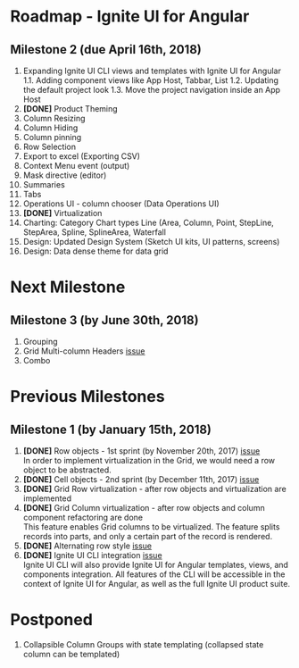 # Roadmap - Ignite UI for Angular

## Milestone 2 (due April 16th, 2018)
1. Expanding Ignite UI CLI views and templates with Ignite UI for Angular
1.1. Adding component views like App Host, Tabbar, List
1.2. Updating the default project look
1.3. Move the project navigation inside an App Host
2. **[DONE]** Product Theming 
3. Column Resizing 
4. Column Hiding 
5. Column pinning
6. Row Selection 
7. Export to excel (Exporting CSV)  
8. Context Menu event (output)
9. Mask directive (editor)
10. Summaries 
11. Tabs
12. Operations UI - column chooser (Data Operations UI)          
13. **[DONE]** Virtualization
14. Charting: Category Chart types Line (Area, Column, Point, StepLine, StepArea, Spline, SplineArea, Waterfall
15. Design: Updated Design System (Sketch UI kits, UI patterns, screens)
16. Design: Data dense theme for data grid 
  
# Next Milestone

## Milestone 3 (by June 30th, 2018)
1. Grouping
2. Grid Multi-column Headers [issue](https://github.com/IgniteUI/igniteui-angular/issues/488)
3. Combo


# Previous Milestones

## Milestone 1 (by January 15th, 2018)
1. **[DONE]** Row objects - 1st sprint (by November 20th, 2017) [issue](https://github.com/IgniteUI/igniteui-angular/issues/479)  
	In order to implement virtualization in the Grid, we would need a row object to be abstracted. 
2. **[DONE]** Cell objects - 2nd sprint (by December 11th, 2017) [issue](https://github.com/IgniteUI/igniteui-angular/issues/480)  
3. **[DONE]** Grid Row virtualization - after row objects and virtualization are implemented
4. **[DONE]** Grid Column virtualization - after row objects and column component refactoring are done  
	This feature enables Grid columns to be virtualized. The feature splits records into parts, and only a certain part of the record is rendered.
5. **[DONE]** Alternating row style  [issue](https://github.com/IgniteUI/igniteui-angular/issues/489)
6. **[DONE]** Ignite UI CLI integration [issue](https://github.com/IgniteUI/ignite-ui-cli/issues/53)  
    Ignite UI CLI will also provide Ignite UI for Angular templates, views, and components integration. All features of the CLI will be accessible in the context of Ignite UI for Angular, as well as the full Ignite UI product suite.

# Postponed
1. Collapsible Column Groups with state templating (collapsed state column can be templated)
